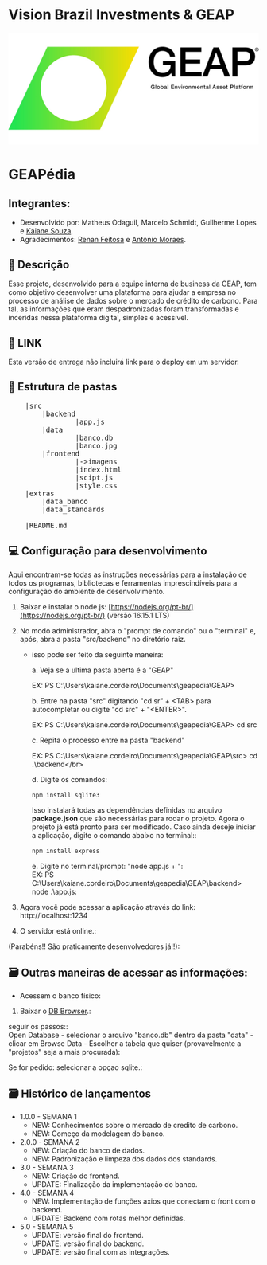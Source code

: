 # Vision Brazil Investments & GEAP
<p>
<a href= "https://visionbrazil.com/"><img src="./src/frontend/imagens/GEAP.jpg" alt="LOGO GEAP" border="0"></a>
</p>

# GEAPédia

##  Integrantes: 
- Desenvolvido por: Matheus Odaguil, Marcelo Schmidt, Guilherme Lopes e <a href="https://www.linkedin.com/in/kaiane-souza-cordeiro-696076268/">Kaiane Souza</a>.
- Agradecimentos: <a href="https://www.linkedin.com/in/renan-feitosa-44328524a/">Renan Feitosa</a> e <a href="https://www.linkedin.com/in/antoniobfm/">Antônio Moraes</a>.

## 📝 Descrição

Esse projeto, desenvolvido para a equipe interna de business da GEAP, tem  como objetivo desenvolver uma plataforma para ajudar a empresa  no processo de análise de dados sobre o mercado de crédito de carbono. Para tal, as informações que eram despadronizadas foram transformadas e inceridas nessa plataforma digital, simples e acessível.

## 📝 LINK

Esta versão de entrega não incluirá link para o deploy em um servidor.


## 📁 Estrutura de pastas

<pre>
    |src
        |backend
                |app.js
        |data
                |banco.db
                |banco.jpg
        |frontend
                |->imagens
                |index.html
                |scipt.js
                |style.css
    |extras            
        |data_banco
        |data_standards

    |README.md
</pre>


## 💻 Configuração para desenvolvimento

Aqui encontram-se todas as instruções necessárias para a instalação de todos os programas, bibliotecas e ferramentas imprescindíveis para a configuração do ambiente de desenvolvimento.

1.  Baixar e instalar o node.js:  [https://nodejs.org/pt-br/](https://nodejs.org/pt-br/) (versão 16.15.1 LTS)</br>

2.  No modo administrador, abra o "prompt de comando" ou o "terminal" e, após,  abra a pasta "src/backend" no diretório raiz.</br>

    - isso pode ser feito da seguinte maneira: </br>

        a. Veja se a ultima pasta aberta é a "GEAP"</br>

        EX: PS C:\Users\kaiane.cordeiro\Documents\geapedia\GEAP> </br>

        
        b. Entre na pasta "src" digitando "cd sr" + \<TAB> para autocompletar ou digite "cd src" + "\<ENTER>". </br>

        EX: PS C:\Users\kaiane.cordeiro\Documents\geapedia\GEAP> cd src</br>

        c. Repita o processo entre na pasta "backend"</br>


        EX: PS C:\Users\kaiane.cordeiro\Documents\geapedia\GEAP\src> cd .\backend\</br>

        
        d. Digite os comandos:</br>


        ```sh
        npm install sqlite3
        ```

        Isso instalará todas as dependências definidas no arquivo <b>package.json</b> que são necessárias para rodar o projeto. Agora o projeto já está pronto para ser modificado. Caso ainda deseje iniciar a aplicação, digite o comando abaixo no terminal::</br>


        ```sh
        npm install express
        ```

        e. Digite no terminal/prompt: "node app.js + <ENTER>":</br>
        EX: PS C:\Users\kaiane.cordeiro\Documents\geapedia\GEAP\backend> node .\app.js:</br>


5. Agora você pode acessar a aplicação através do link: http://localhost:1234</br>
6. O servidor está online.:</br>

(Parabéns!! São praticamente desenvolvedores já!!):</br>

## 🗃 Outras maneiras de acessar as informações:

- Acessem o banco físico:</br>

1. Baixar o <a href="https://sqlitebrowser.org/dl/">DB Browser</a>.:</br>

seguir os passos::</br>
    Open Database - selecionar o arquivo "banco.db" dentro da pasta "data" - clicar em Browse Data - Escolher a tabela que quiser (provavelmente a "projetos" seja a mais procurada):</br>

Se for pedido: selecionar a opçao sqlite.:</br>


## 🗃 Histórico de lançamentos

* 1.0.0 - SEMANA 1
    * NEW: Conhecimentos sobre o mercado de credito de carbono.
    * NEW: Começo da modelagem do banco.
* 2.0.0 - SEMANA 2
    * NEW: Criação do banco de dados.
    * NEW: Padronização e limpeza dos dados dos standards.
* 3.0 - SEMANA 3
    * NEW: Criação do frontend.
    * UPDATE: Finalização da implementação do banco.
* 4.0 - SEMANA 4
    * NEW: Implementação de funções axios que conectam o front com o backend.
    * UPDATE: Backend com rotas melhor definidas.
* 5.0 - SEMANA 5
    * UPDATE: versão final do frontend.
    * UPDATE: versão final do backend.
    * UPDATE: versão final com as integrações.
